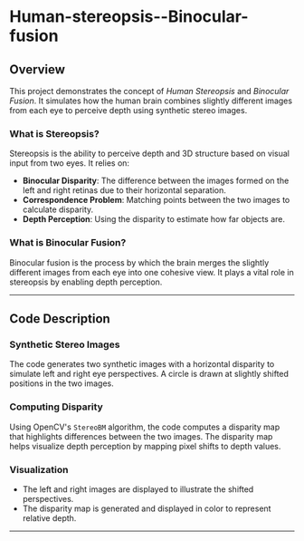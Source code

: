 # Human-stereopsis--Binocular-fusion

## Overview

This project demonstrates the concept of *Human Stereopsis* and *Binocular Fusion*. It simulates how the human brain combines slightly different images from each eye to perceive depth using synthetic stereo images.

### What is Stereopsis?

Stereopsis is the ability to perceive depth and 3D structure based on visual input from two eyes. It relies on:
- **Binocular Disparity**: The difference between the images formed on the left and right retinas due to their horizontal separation.
- **Correspondence Problem**: Matching points between the two images to calculate disparity.
- **Depth Perception**: Using the disparity to estimate how far objects are.

### What is Binocular Fusion?

Binocular fusion is the process by which the brain merges the slightly different images from each eye into one cohesive view. It plays a vital role in stereopsis by enabling depth perception.

---

## Code Description

### Synthetic Stereo Images
The code generates two synthetic images with a horizontal disparity to simulate left and right eye perspectives. A circle is drawn at slightly shifted positions in the two images.

### Computing Disparity
Using OpenCV's `StereoBM` algorithm, the code computes a disparity map that highlights differences between the two images. The disparity map helps visualize depth perception by mapping pixel shifts to depth values.

### Visualization
- The left and right images are displayed to illustrate the shifted perspectives.
- The disparity map is generated and displayed in color to represent relative depth.

---

